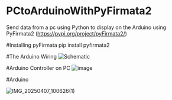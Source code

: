 # PCtoArduinoWithPyFirmata2

Send data from a pc using Python to display on the Arduino using PyFirmata2 (https://pypi.org/project/pyFirmata2/)

#Installing pyFirmata
pip install pyfirmata2

#The Arduino Wiring
![Schematic](https://github.com/user-attachments/assets/5678e1b1-c4d0-4689-9f2b-747a4cadaf6e)

#Arduino Controller on PC
![image](https://github.com/user-attachments/assets/88429911-e9eb-454f-9ba6-1c09d5794da6)

#Arduino

![IMG_20250407_100626(1)](https://github.com/user-attachments/assets/9cf998f7-66d0-4ffb-9da5-7cf59d4295fa)

